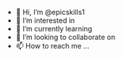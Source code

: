- 👋 Hi, I’m @epicskills1
- 👀 I’m interested in 
- 🌱 I’m currently learning
- 💞️ I’m looking to collaborate on 
- 📫 How to reach me ...

<!---
epicskills1/epicskills1 is a ✨ special ✨ repository because its `README.md` (this file) appears on your GitHub profile.
You can click the Preview link to take a look at your changes.
--->
